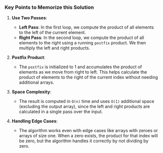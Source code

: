 ### Key Points to Memorize this Solution

1. **Use Two Passes**:
   - **Left Pass**: In the first loop, we compute the product of all elements to the left of the current element.
   - **Right Pass**: In the second loop, we compute the product of all elements to the right using a running `postfix` product. We then multiply the left and right products.

2. **Postfix Product**:
   - The `postfix` is initialized to 1 and accumulates the product of elements as we move from right to left. This helps calculate the product of elements to the right of the current index without needing additional arrays.

3. **Space Complexity**:
   - The result is computed in `O(n)` time and uses `O(1)` additional space (excluding the output array), since the left and right products are calculated in a single pass over the input.

4. **Handling Edge Cases**:
   - The algorithm works even with edge cases like arrays with zeroes or arrays of size one. When a zero exists, the product for that index will be zero, but the algorithm handles it correctly by not dividing by zero.

